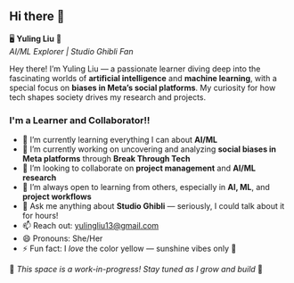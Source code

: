 ## Hi there 👋

🖥️ **Yuling Liu** 🧠  
_AI/ML Explorer | Studio Ghibli Fan_

Hey there! I’m Yuling Liu — a passionate learner diving deep into the fascinating worlds of **artificial intelligence** and **machine learning**, with a special focus on **biases in Meta’s social platforms**. My curiosity for how tech shapes society drives my research and projects.

### I'm a Learner and Collaborator!!
- 🌱 I’m currently learning everything I can about **AI/ML**
- 🔭 I’m currently working on uncovering and analyzing **social biases in Meta platforms** through **Break Through Tech**
- 👯 I’m looking to collaborate on **project management** and **AI/ML research**
- 🤔 I’m always open to learning from others, especially in **AI, ML**, and **project workflows**
- 💬 Ask me anything about **Studio Ghibli** — seriously, I could talk about it for hours!
- 📫 Reach out: [yulingliu13@gmail.com](mailto:yulingliu13@gmail.com)
- 😄 Pronouns: She/Her
- ⚡ Fun fact: I *love* the color yellow — sunshine vibes only 🌼

🚧 _This space is a work-in-progress! Stay tuned as I grow and build_ 🌱
